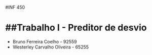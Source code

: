 
#INF 450

##Trabalho I - Preditor de desvio
=================================

- Bruno Ferreira Coelho - 92559
- Westerley Carvalho Oliveira - 65255